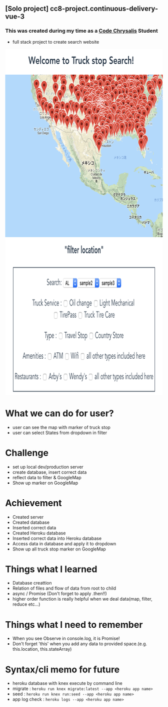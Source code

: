 ## [Solo project] cc8-project.continuous-delivery-vue-3
### This was created during my time as a [Code Chrysalis](https://codechrysalis.io) Student
- full stack project to create search website

<img src="gmap-with-marker.png" alt="attach:filter" title="attach:filter" width="1000" height="600">
<img src="filter.png" alt="attach:filter" title="attach:filter" width="1000" height="500">

# What we can do for user?
- user can see the map with marker of truck stop
- user can select States from dropdown in filter

# Challenge
- set up local dev/production server
- create database, insert correct data
- reflect data to filter & GoogleMap
- Show up marker on GoogleMap

# Achievement
- Created server
- Created database
- Inserted correct data
- Created Heroku database
- Inserted correct data into Heroku database
- Access data in database and apply it to dropdown
- Show up all truck stop marker on GoogleMap

# Things what I learned
- Database creattion
- Relation of files and flow of data from root to child
- async / Promise (Don't forget to apply .then!!)
- higher order function is really helpful when we deal data(map, filter, reduce etc...)

# Things what I need to remember
- When you see Observe in console.log, it is Promise!
- Don't forget 'this' when you add any data to provided space.(e.g. this.location, this.stateArray)

# Syntax/cli memo for future
- heroku database with knex execute by command line
- migrate 	: `heroku run knex migrate:latest --app <heroku app name>`
- seed		: `heroku run knex run:seed --app <heroku app name>`
- app log check	: `heroku logs --app <heroku app name>`
